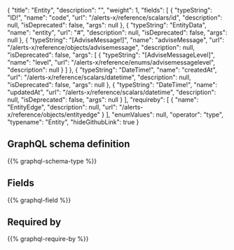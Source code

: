 {
  "title": "Entity",
  "description": "",
  "weight": 1,
  "fields": [
    {
      "typeString": "ID!",
      "name": "code",
      "url": "/alerts-x/reference/scalars/id",
      "description": null,
      "isDeprecated": false,
      "args": null
    },
    {
      "typeString": "EntityData",
      "name": "entity",
      "url": "#",
      "description": null,
      "isDeprecated": false,
      "args": null
    },
    {
      "typeString": "[AdviseMessage!]",
      "name": "adviseMessage",
      "url": "/alerts-x/reference/objects/advisemessage",
      "description": null,
      "isDeprecated": false,
      "args": [
        {
          "typeString": "[AdviseMessageLevel]",
          "name": "level",
          "url": "/alerts-x/reference/enums/advisemessagelevel",
          "description": null
        }
      ]
    },
    {
      "typeString": "DateTime!",
      "name": "createdAt",
      "url": "/alerts-x/reference/scalars/datetime",
      "description": null,
      "isDeprecated": false,
      "args": null
    },
    {
      "typeString": "DateTime!",
      "name": "updatedAt",
      "url": "/alerts-x/reference/scalars/datetime",
      "description": null,
      "isDeprecated": false,
      "args": null
    }
  ],
  "requireby": [
    {
      "name": "EntityEdge",
      "description": null,
      "url": "/alerts-x/reference/objects/entityedge"
    }
  ],
  "enumValues": null,
  "operator": "type",
  "typename": "Entity",
  "hideGithubLink": true
}
## GraphQL schema definition

{{% graphql-schema-type %}}

## Fields

{{% graphql-field %}}

## Required by

{{% graphql-require-by %}}

